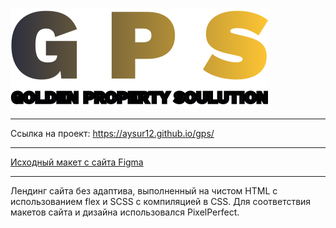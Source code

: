 ![Логотип GPS](./img/logo.svg)
___
Ссылка на проект: https://aysur12.github.io/gps/
___
[Исходный макет с сайта Figma](https://www.figma.com/file/5xMB60FIlmxIAQTedqwMll/%5BPublished%5D%5BRU%5D-%C2%ABGolden-Property-Solution%C2%BB?node-id=0%3A1)
___

Лендинг сайта без адаптива, выполненный на чистом HTML с использованием flex и SСSS c компиляцией в CSS.
Для соответствия макетов сайта и дизайна использовался PixelPerfect.